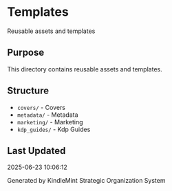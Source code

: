 # Templates

Reusable assets and templates

## Purpose
This directory contains reusable assets and templates.

## Structure
- `covers/` - Covers
- `metadata/` - Metadata
- `marketing/` - Marketing
- `kdp_guides/` - Kdp Guides

## Last Updated
2025-06-23 10:06:12

Generated by KindleMint Strategic Organization System
